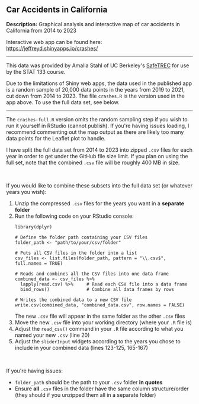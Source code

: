 ## Car Accidents in California
**Description:** Graphical analysis and interactive map of car accidents in California from 2014 to 2023

Interactive web app can be found here: https://jeffreyd.shinyapps.io/crashes/

___

This data was provided by Amalia Stahl of UC Berkeley's [SafeTREC](https://safetrec.berkeley.edu/) for use by the STAT 133 course.

Due to the limitations of Shiny web apps, the data used in the published app is a random sample of 20,000 data points in the years from 2019 to 2021, cut down from 2014 to 2023. The file `crashes.R` is the version used in the app above. To use the full data set, see below.

___

The `crashes-full.R` version omits the random sampling step if you wish to run it yourself in RStudio (cannot publish).
If you're having issues loading, I recommend commenting out the map output as there are likely too many data points for the Leaflet plot to handle.

I have split the full data set from 2014 to 2023 into zipped `.csv` files for each year in order to get under the GitHub file size limit. If you plan on using the full set, note that the combined `.csv` file will be roughly 400 MB in size.

<br>

If you would like to combine these subsets into the full data set (or whatever years you wish):
  1. Unzip the compressed `.csv` files for the years you want in a **separate folder**
  2. Run the following code on your RStudio console:
     ```
     library(dplyr)
      
     # Define the folder path containing your CSV files
     folder_path <- "path/to/your/csv/folder"
      
     # Puts all CSV files in the folder into a list
     csv_files <- list.files(folder_path, pattern = "\\.csv$", full.names = TRUE)
      
     # Reads and combines all the CSV files into one data frame
     combined_data <- csv_files %>%
       lapply(read.csv) %>%     # Read each CSV file into a data frame
       bind_rows()              # Combine all data frames by rows
      
     # Writes the combined data to a new CSV file
     write.csv(combined_data, "combined_data.csv", row.names = FALSE)
     ```
     The new `.csv` file will appear in the same folder as the other `.csv` files
  3. Move the new `.csv` file into your working directory (where your `.R` file is)
  4. Adjust the `read_csv()` command in your `.R` file according to what you named your new `.csv` (line 20)
  5. Adjust the `sliderInput` widgets according to the years you chose to include in your combined data (lines 123-125, 165-167)

<br>

If you're having issues:
- `folder_path` should be the path to your `.csv` folder **in quotes**
- Ensure **all** `.csv` files in the folder have the same column structure/order (they should if you unzipped them all in a separate folder)
